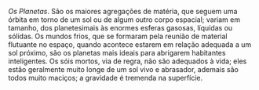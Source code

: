 ﻿<I>Os Planetas</I>. São os maiores agregações de matéria, que seguem uma órbita em torno de um sol ou de algum outro corpo espacial; variam em tamanho, dos planetesimais às enormes esferas gasosas, líquidas ou sólidas. Os mundos frios, que se formaram pela reunião de material flutuante no espaço, quando acontece estarem em relação adequada a um sol próximo, são os planetas mais ideais para abrigarem habitantes inteligentes. Os sóis mortos, via de regra, não são adequados à vida; eles estão geralmente muito longe de um sol vivo e abrasador, ademais são todos muito maciços; a gravidade é tremenda na superfície.